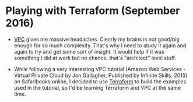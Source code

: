 # Playing with Terraform (September 2016)

- [VPC](https://aws.amazon.com/vpc/) gives me massive headaches. Clearly my brains is not good/big enough for so much complexity. 
That's why I need to study it again and again to try and get some sort of insight.
It would help if it was something I did at work but no chance, that's "architect" level stuff.

- While following a very interesting VPC tutorial (Amazon Web Services - Virtual Private Cloud by Jon Gallagher, Published by Infinite Skills, 2015) on Safaribooks online, I decided to use [Terraform](https://www.terraform.io/) to build the examples used in the tutorial, so I'd be learning Terraform and VPC at the same time.

